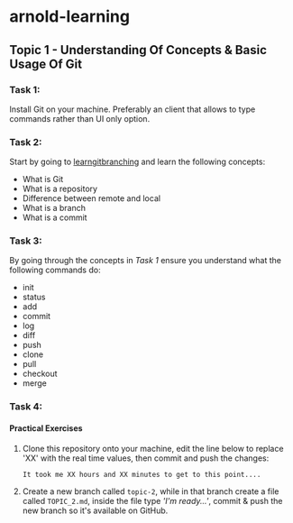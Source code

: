 # arnold-learning

## Topic 1 - Understanding Of Concepts & Basic Usage Of Git

### Task 1:
Install Git on your machine. Preferably an client that allows to type commands rather than UI only option.

### Task 2:
Start by going to [learngitbranching](https://learngitbranching.js.org/) and learn the following concepts:
* What is Git
* What is a repository
* Difference between remote and local
* What is a branch
* What is a commit

### Task 3:
By going through the concepts in _Task 1_ ensure you understand what the following commands do:
* init
* status
* add
* commit
* log
* diff
* push
* clone
* pull
* checkout
* merge


### Task 4:
#### Practical Exercises
1. Clone this repository onto your machine, edit the line below to replace 'XX' with the real time values, then commit and push the changes:
    ```
    It took me XX hours and XX minutes to get to this point....
    ```
2. Create a new branch called `topic-2`, while in that branch create a file called `TOPIC_2.md`, inside the file type _'I'm ready...'_, commit & push the new branch so it's available on GitHub.